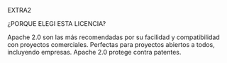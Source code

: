 EXTRA2


¿PORQUE ELEGI ESTA LICENCIA?

Apache 2.0 son las más recomendadas por su facilidad y compatibilidad con proyectos comerciales.
Perfectas para proyectos abiertos a todos, incluyendo empresas.
Apache 2.0 protege contra patentes.
